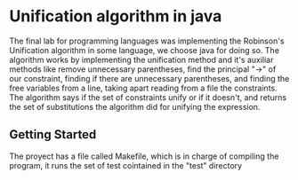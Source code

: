 # Unification algorithm in java

The final lab for programming languages was implementing the Robinson's Unification algorithm in some language,
we choose java for doing so. The algorithm works by implementing the unification method and it's auxiliar methods like
remove unnecessary parentheses, find the principal "->" of our constraint, finding if there are unnecessary parentheses, and
finding the free variables from a line, taking apart reading from a file the constraints.
The algorithm says if the set of constraints unify or if it doesn't, and returns the set of substitutions the algorithm did for unifying
the expression.

## Getting Started

The proyect has a file called Makefile, which is in charge of compiling the program, it runs the set of test cointained in the "test"
directory
